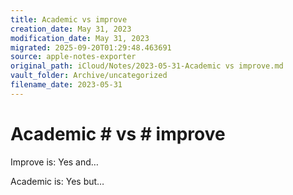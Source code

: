 ```yaml
---
title: Academic vs improve
creation_date: May 31, 2023
modification_date: May 31, 2023
migrated: 2025-09-20T01:29:48.463691
source: apple-notes-exporter
original_path: iCloud/Notes/2023-05-31-Academic vs improve.md
vault_folder: Archive/uncategorized
filename_date: 2023-05-31
---
```



# Academic # vs # improve

Improve is: Yes and…

Academic is: Yes but…

